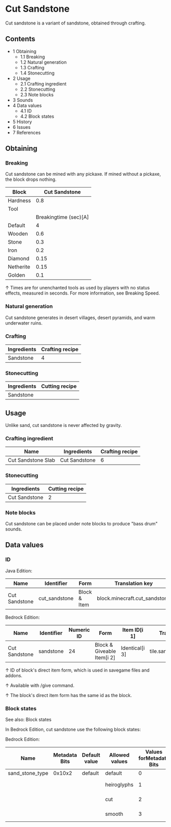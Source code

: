 # Cut Sandstone
Cut sandstone is a variant of sandstone, obtained through crafting.

## Contents
- 1 Obtaining
	- 1.1 Breaking
	- 1.2 Natural generation
	- 1.3 Crafting
	- 1.4 Stonecutting
- 2 Usage
	- 2.1 Crafting ingredient
	- 2.2 Stonecutting
	- 2.3 Note blocks
- 3 Sounds
- 4 Data values
	- 4.1 ID
	- 4.2 Block states
- 5 History
- 6 Issues
- 7 References

## Obtaining
### Breaking
Cut sandstone can be mined with any pickaxe. If mined without a pickaxe, the block drops nothing.

| Block     | Cut Sandstone         |
|-----------|-----------------------|
| Hardness  | 0.8                   |
| Tool      |                       |
|           | Breakingtime (sec)[A] |
| Default   | 4                     |
| Wooden    | 0.6                   |
| Stone     | 0.3                   |
| Iron      | 0.2                   |
| Diamond   | 0.15                  |
| Netherite | 0.15                  |
| Golden    | 0.1                   |


↑ Times are for unenchanted tools as used by players with no status effects, measured in seconds. For more information, see Breaking Speed.


### Natural generation
Cut sandstone generates in desert villages, desert pyramids, and warm underwater ruins.

### Crafting
| Ingredients | Crafting recipe |
|-------------|-----------------|
| Sandstone   | 4               |

### Stonecutting
| Ingredients | Cutting recipe |
|-------------|----------------|
| Sandstone   |                |

## Usage
Unlike sand, cut sandstone is never affected by gravity.

### Crafting ingredient
| Name               | Ingredients   | Crafting recipe |
|--------------------|---------------|-----------------|
| Cut Sandstone Slab | Cut Sandstone | 6               |

### Stonecutting
| Ingredients   | Cutting recipe |
|---------------|----------------|
| Cut Sandstone | 2              |

### Note blocks
Cut sandstone can be placed under note blocks to produce "bass drum" sounds.

## Data values
### ID
Java Edition:

| Name          | Identifier    | Form         | Translation key               |
|---------------|---------------|--------------|-------------------------------|
| Cut Sandstone | cut_sandstone | Block & Item | block.minecraft.cut_sandstone |

Bedrock Edition:

| Name          | Identifier | Numeric ID | Form                       | Item ID[i 1]   | Translation key         |
|---------------|------------|------------|----------------------------|----------------|-------------------------|
| Cut Sandstone | sandstone  | 24         | Block & Giveable Item[i 2] | Identical[i 3] | tile.sandstone.cut.name |


↑ ID of block's direct item form, which is used in savegame files and addons.

↑ Available with /give command.

↑ The block's direct item form has the same id as the block.


### Block states
See also: Block states

In Bedrock Edition, cut sandstone use the following block states:

Bedrock Edition:

| Name            | Metadata Bits | Default value | Allowed values | Values forMetadata Bits | Description        |
|-----------------|---------------|---------------|----------------|-------------------------|--------------------|
| sand_stone_type | 0x10x2        | default       | default        | 0                       | Sandstone          |
|                 |               |               | heiroglyphs    | 1                       | Chiseled Sandstone |
|                 |               |               | cut            | 2                       | Cut Sandstone      |
|                 |               |               | smooth         | 3                       | Smooth Sandstone   |




